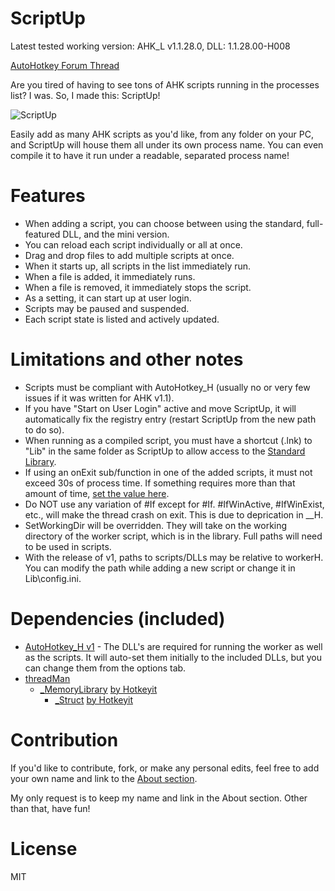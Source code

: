 # ScriptUp
Latest tested working version: AHK_L v1.1.28.0, DLL: 1.1.28.00-H008

[AutoHotkey Forum Thread](https://autohotkey.com/boards/viewtopic.php?f=6&t=36656)

Are you tired of having to see tons of AHK scripts running in the processes list? I was. So, I made this: ScriptUp!

![ScriptUp](https://i.imgur.com/8xRso8M.png)

Easily add as many AHK scripts as you'd like, from any folder on your PC, and ScriptUp will house them all under its own process name. You can even compile it to have it run under a readable, separated process name!

# Features

  - When adding a script, you can choose between using the standard, full-featured DLL, and the mini version.
  - You can reload each script individually or all at once.
  - Drag and drop files to add multiple scripts at once.
  - When it starts up, all scripts in the list immediately run.
  - When a file is added, it immediately runs.
  - When a file is removed, it immediately stops the script.
  - As a setting, it can start up at user login.
  - Scripts may be paused and suspended.
  - Each script state is listed and actively updated.

# Limitations and other notes

  - Scripts must be compliant with AutoHotkey_H (usually no or very few issues if it was written for AHK v1.1).
  - If you have "Start on User Login" active and move ScriptUp, it will automatically fix the registry entry (restart ScriptUp from the new path to do so).
  - When running as a compiled script, you must have a shortcut (.lnk) to "Lib" in the same folder as ScriptUp to allow access to the [Standard Library](https://autohotkey.com/docs/Functions.htm#lib).
  - If using an onExit sub/function in one of the added scripts, it must not exceed 30s of process time. If something requires more than that amount of time, [set the value here](ScriptUp.ahk#L70).
  - Do NOT use any variation of #If except for #If. #IfWinActive, #IfWinExist, etc., will make the thread crash on exit. This is due to deprication in __H.
  - SetWorkingDir will be overridden. They will take on the working directory of the worker script, which is in the library. Full paths will need to be used in scripts.
  - With the release of v1, paths to scripts/DLLs may be relative to workerH. You can modify the path while adding a new script or change it in Lib\config.ini.

# Dependencies (included)
  - [AutoHotkey_H v1](https://hotkeyit.github.io/v2/) - The DLL's are required for running the worker as well as the scripts. It will auto-set them initially to the included DLLs, but you can change them from the options tab.
  - [threadMan](https://github.com/Masonjar13/AHK-Library/blob/master/Lib/threadMan.ahk)
    - [_MemoryLibrary](https://github.com/Masonjar13/AHK-Library/blob/master/Required-Libraries/_MemoryLibrary.ahk) [by Hotkeyit](https://autohotkey.com/board/topic/77302-class-ahk-lv2-memorylibrary/)
      - [_Struct](https://github.com/Masonjar13/AHK-Library/blob/master/Required-Libraries/_Struct.ahk) [by Hotkeyit](https://autohotkey.com/board/topic/55150-class-structfunc-sizeof-updated-010412-ahkv2/)

# Contribution
If you'd like to contribute, fork, or make any personal edits, feel free to add your own name and link to the [About section](Lib/guiMake.ahk#L32).

My only request is to keep my name and link in the About section. Other than that, have fun!


# License
MIT
